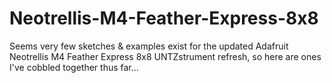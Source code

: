 # Neotrellis-M4-Feather-Express-8x8
Seems very few sketches &amp; examples exist for the updated Adafruit Neotrellis M4 Feather Express 8x8 UNTZstrument refresh, so here are ones I've cobbled together thus far...
